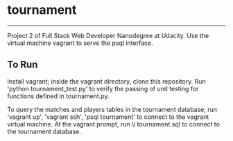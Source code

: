 # tournament
------------
Project 2 of Full Stack Web Developer Nanodegree at Udacity. Use the virtual machine vagrant to serve the psql interface.

To Run
------

Install vagrant; inside the vagrant directory, clone this repository. Run 'python tournament_test.py' to verify the passing of unit testing for functions defined in tournament.py.

To query the matches and players tables in the tournament database, run 'vagrant up', 'vagrant ssh', 'psql tournament' to connect to the vagrant virtual machine. At the vagrant prompt, run \i tournament.sql to connect to the tournament database.
